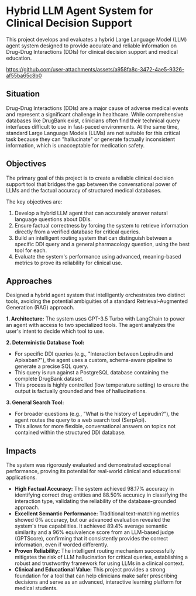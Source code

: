 # Hybrid LLM Agent System for Clinical Decision Support
This project develops and evaluates a hybrid Large Language Model (LLM) agent system designed to provide accurate and reliable information on Drug-Drug Interactions (DDIs) for clinical decision support and medical education.

https://github.com/user-attachments/assets/a958fa8c-3472-4ae5-9326-af55ba65c8b0

## Situation
Drug-Drug Interactions (DDIs) are a major cause of adverse medical events and represent a significant challenge in healthcare. While comprehensive databases like DrugBank exist, clinicians often find their technical query interfaces difficult to use in fast-paced environments. At the same time, standard Large Language Models (LLMs) are not suitable for this critical task because they can "hallucinate" or generate factually inconsistent information, which is unacceptable for medication safety.

## Objectives
The primary goal of this project is to create a reliable clinical decision support tool that bridges the gap between the conversational power of LLMs and the factual accuracy of structured medical databases.

The key objectives are:
1. Develop a hybrid LLM agent that can accurately answer natural language questions about DDIs.
2. Ensure factual correctness by forcing the system to retrieve information directly from a verified database for critical queries.
3. Build an intelligent routing system that can distinguish between a specific DDI query and a general pharmacology question, using the best tool for each.
4. Evaluate the system's performance using advanced, meaning-based metrics to prove its reliability for clinical use.

## Approaches
Designed a hybrid agent system that intelligently orchestrates two distinct tools, avoiding the potential ambiguities of a standard Retrieval-Augmented Generation (RAG) approach.

**1. Architecture:** The system uses GPT-3.5 Turbo with LangChain to power an agent with access to two specialized tools. The agent analyzes the user's intent to decide which tool to use.

**2. Deterministic Database Tool:**
- For specific DDI queries (e.g., "Interaction between Lepirudin and Apixaban?"), the agent uses a custom, schema-aware pipeline to generate a precise SQL query.
- This query is run against a PostgreSQL database containing the complete DrugBank dataset.
- This process is highly controlled (low temperature setting) to ensure the output is factually grounded and free of hallucinations.

**3. General Search Tool:**
- For broader questions (e.g., "What is the history of Lepirudin?"), the agent routes the query to a web search tool (SerpApi).
- This allows for more flexible, conversational answers on topics not contained within the structured DDI database.

## Impacts
The system was rigorously evaluated and demonstrated exceptional performance, proving its potential for real-world clinical and educational applications.

- **High Factual Accuracy:** The system achieved 98.17% accuracy in identifying correct drug entities and 88.50% accuracy in classifying the interaction type, validating the reliability of the database-grounded approach.
- **Excellent Semantic Performance:** Traditional text-matching metrics showed 0% accuracy, but our advanced evaluation revealed the system's true capabilities. It achieved 89.4% average semantic similarity and a 96% equivalence score from an LLM-based judge (GPTScore), confirming that it consistently provides the correct information, even if worded differently.
- **Proven Reliability:** The intelligent routing mechanism successfully mitigates the risk of LLM hallucination for critical queries, establishing a robust and trustworthy framework for using LLMs in a clinical context.
- **Clinical and Educational Value:** This project provides a strong foundation for a tool that can help clinicians make safer prescribing decisions and serve as an advanced, interactive learning platform for medical students.

